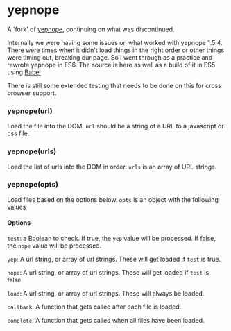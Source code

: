 # yepnope
A 'fork' of [yepnope](http://yepnopejs.com), continuing on what was discontinued.

Internally we were having some issues on what worked with yepnope 1.5.4.  There were times when it didn't load things in the right order or other things were timing out, breaking our page.  So I went through as a practice and rewrote yepnope in ES6. The source is here as well as a build of it in ES5 using [Babel](http://babeljs.io)

There is still some extended testing that needs to be done on this for cross browser support.


### yepnope(url)

Load the file into the DOM.  `url` should be a string of a URL to a javascript or css file.

### yepnope(urls)

Load the list of urls into the DOM in order.  `urls` is an array of URL strings.

### yepnope(opts)

Load files based on the options below.  `opts` is an object with the following values


#### Options

`test`: a Boolean to check.  If true, the `yep` value will be processed.  If false, the `nope` value will be processed.

`yep`: A url string, or array of url strings.  These will get loaded if `test` is true.

`nope`: A url string, or array of url strings.  These will get loaded if `test` is false.

`load`: A url string, or array of url strings.  These will always be loaded.

`callback`: A function that gets called after each file is loaded.

`complete`: A function that gets called when all files have been loaded.
